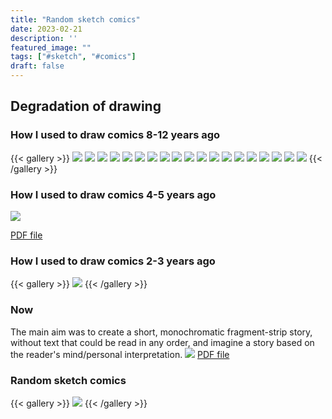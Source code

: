 ```yaml
---
title: "Random sketch comics"
date: 2023-02-21
description: ''
featured_image: ""
tags: ["#sketch", "#comics"]
draft: false
---
```


## Degradation of drawing

### How I used to draw comics 8-12 years ago

{{< gallery >}}
<img src="/images/photo_978@01-02-2023_04-49-38.jpg" class="grid-w100 md:grid-w33 xl:grid-w25" />
<img src="/images/photo_979@01-02-2023_04-49-39.jpg" class="grid-w100 md:grid-w33 xl:grid-w25" />
<img src="/images/photo_980@01-02-2023_04-49-39.jpg" class="grid-w100 md:grid-w33 xl:grid-w25" />
<img src="/images/photo_981@01-02-2023_04-49-39.jpg" class="grid-w100 md:grid-w33 xl:grid-w25" />
<img src="/images/photo_982@01-02-2023_04-49-39.jpg" class="grid-w100 md:grid-w33 xl:grid-w25" />
<img src="/images/photo_983@01-02-2023_04-49-39.jpg" class="grid-w100 md:grid-w33 xl:grid-w25" />
<img src="/images/photo_984@01-02-2023_04-49-39.jpg" class="grid-w100 md:grid-w33 xl:grid-w25" />
<img src="/images/photo_985@01-02-2023_04-49-39.jpg" class="grid-w100 md:grid-w33 xl:grid-w25" />
<img src="/images/photo_986@01-02-2023_04-49-39.jpg" class="grid-w100 md:grid-w33 xl:grid-w25" />
<img src="/images/photo_987@01-02-2023_04-49-39.jpg" class="grid-w100 md:grid-w33 xl:grid-w25" />
<img src="/images/photo_988@01-02-2023_04-49-42.jpg" class="grid-w100 md:grid-w33 xl:grid-w25" />
<img src="/images/photo_989@01-02-2023_04-49-42.jpg" class="grid-w100 md:grid-w33 xl:grid-w25" />
<img src="/images/photo_990@01-02-2023_04-49-43.jpg" class="grid-w100 md:grid-w33 xl:grid-w25" />
<img src="/images/photo_991@01-02-2023_04-49-43.jpg" class="grid-w100 md:grid-w33 xl:grid-w25" />
<img src="/images/photo_992@01-02-2023_04-49-43.jpg" class="grid-w100 md:grid-w33 xl:grid-w25" />
<img src="/images/photo_993@01-02-2023_04-49-43.jpg" class="grid-w100 md:grid-w33 xl:grid-w25" />
<img src="/images/photo_994@01-02-2023_04-49-43.jpg" class="grid-w100 md:grid-w33 xl:grid-w25" />
<img src="/images/photo_995@01-02-2023_04-49-43.jpg" class="grid-w100 md:grid-w33 xl:grid-w25" />
<img src="/images/photo_996@01-02-2023_04-49-43.jpg" class="grid-w100 md:grid-w33 xl:grid-w25" />
{{< /gallery >}}

### How I used to draw comics 4-5 years ago

![](/images/files/lepraPart1.pdf_thumb.jpg)

[PDF file](/images/files/lepraPart1.pdf)

### How I used to draw comics 2-3 years ago
{{< gallery >}}
<img src="/images/photo_997@01-02-2023_05-19-32.jpg" class="grid-w100 md:grid-w33 xl:grid-w25" />
{{< /gallery >}}

### Now

The main aim was to create a short, monochromatic fragment-strip story, without text that could be read in any order, and imagine a story based on the reader's mind/personal interpretation.
![](files/5pDs.pdf_thumb.jpg)
[PDF file](/images/files/5pDs.pdf)

### Random sketch comics

{{< gallery >}}
![](/images/photo_1045@21-02-2023_05-04-15.jpg)
{{< /gallery >}}